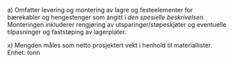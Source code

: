 a) Omfatter levering og montering av lagre og festeelementer for bærekabler og hengestenger som angitt i *den spesielle beskrivelsen*. Monteringen inkluderer rengjøring av utsparinger/støpeskjøter og eventuelle tilpasninger og faststøping av lagerplater.

x) Mengden måles som netto prosjektert vekt i henhold til materiallister. Enhet: tonn


